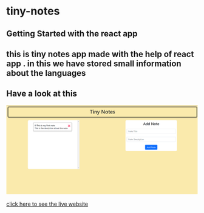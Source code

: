# tiny-notes
## Getting Started with the react app 
## this is tiny notes app made with the help of react app . in this we have stored small information about the languages 
## Have a look at this 

![live preview](./screenshot/Screenshot.png)

[click here to see the live website](https://tiny-notes-app-react.netlify.app/)
